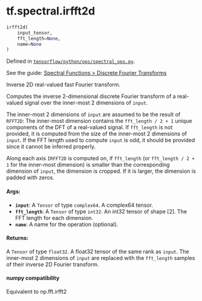 <div itemscope itemtype="http://developers.google.com/ReferenceObject">
<meta itemprop="name" content="tf.spectral.irfft2d" />
</div>

# tf.spectral.irfft2d

``` python
irfft2d(
    input_tensor,
    fft_length=None,
    name=None
)
```



Defined in [`tensorflow/python/ops/spectral_ops.py`](https://www.tensorflow.org/code/tensorflow/python/ops/spectral_ops.py).

See the guide: [Spectral Functions > Discrete Fourier Transforms](../../../../api_guides/python/spectral_ops.md#Discrete_Fourier_Transforms)

Inverse 2D real-valued fast Fourier transform.

Computes the inverse 2-dimensional discrete Fourier transform of a real-valued
signal over the inner-most 2 dimensions of `input`.

The inner-most 2 dimensions of `input` are assumed to be the result of `RFFT2D`:
The inner-most dimension contains the `fft_length / 2 + 1` unique components of
the DFT of a real-valued signal. If `fft_length` is not provided, it is computed
from the size of the inner-most 2 dimensions of `input`. If the FFT length used
to compute `input` is odd, it should be provided since it cannot be inferred
properly.

Along each axis `IRFFT2D` is computed on, if `fft_length` (or
`fft_length / 2 + 1` for the inner-most dimension) is smaller than the
corresponding dimension of `input`, the dimension is cropped. If it is larger,
the dimension is padded with zeros.

#### Args:

* <b>`input`</b>: A `Tensor` of type `complex64`. A complex64 tensor.
* <b>`fft_length`</b>: A `Tensor` of type `int32`.
    An int32 tensor of shape [2]. The FFT length for each dimension.
* <b>`name`</b>: A name for the operation (optional).


#### Returns:

A `Tensor` of type `float32`.
A float32 tensor of the same rank as `input`. The inner-most 2
  dimensions of `input` are replaced with the `fft_length` samples of their
  inverse 2D Fourier transform.



#### numpy compatibility
  Equivalent to np.fft.irfft2

